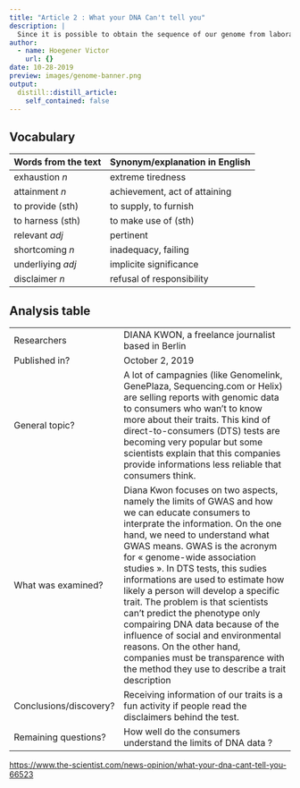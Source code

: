 ```yaml
---
title: "Article 2 : What your DNA Can't tell you"
description: |
  Since it is possible to obtain the sequence of our genome from laboratories, scientists warn consumers to misinterpret the analyzes. For example, is intelligence inscribed in our genes?
author:
  - name: Hoegener Victor
    url: {}
date: 10-28-2019
preview: images/genome-banner.png
output:
  distill::distill_article:
    self_contained: false
---
```






## Vocabulary

| Words from the text | Synonym/explanation in English |
| ------------------- | ------------------------------ |
| exhaustion *n*  | extreme tiredness                   |
| attainment *n*                   | achievement, act of attaining         |
| to provide (sth)                    | to supply, to furnish         |
| to harness (sth)                    | to make use of (sth)         |
| relevant *adj*                    | pertinent         |
| shortcoming *n*                    | inadequacy, failing         |
| underliying *adj*                    | implicite significance         |
| disclaimer *n*                    | refusal of responsibility         |


## Analysis table

|                              |                                                                     |
| ---------------------------- | ------------------------------------------------------------------- |
| Researchers                  | DIANA KWON, a freelance journalist based in Berlin                        |
| Published in?                | October 2, 2019                                                       |
| General topic?               | A lot of campagnies (like Genomelink, GenePlaza, Sequencing.com or Helix) are selling reports with genomic data to consumers who wan’t to know more about their traits. This kind of direct-to-consumers (DTS) tests are becoming very popular but some scientists explain that this companies provide informations less reliable that consumers think.                      |
| What was examined?       | Diana Kwon focuses on two aspects, namely the limits of GWAS and how we can educate consumers to interprate the information. On the one hand, we need to understand what GWAS means. GWAS is the acronym for « genome-wide association studies ». In DTS tests, this sudies informations are used to estimate how likely a person will develop a specific trait. The problem is that scientists can’t predict the phenotype only compairing DNA data because of the influence of social and environmental reasons. On the other hand, companies must be transparence with the method they use to describe a trait description     |
| Conclusions/discovery?       | Receiving information of our traits is a fun activity if people read the disclaimers behind the test.       |
| Remaining questions?         | How well do the consumers understand the limits of DNA data ?       |

<https://www.the-scientist.com/news-opinion/what-your-dna-cant-tell-you-66523>
